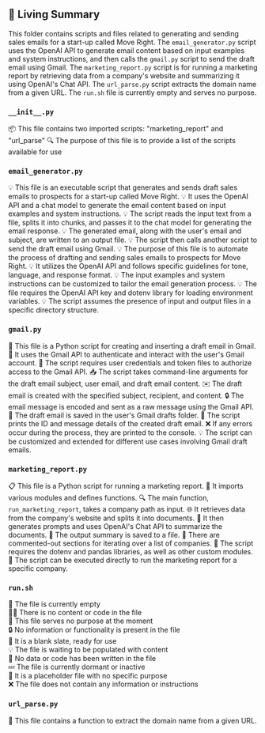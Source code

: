 

<!-- Living README Summary -->
## 🌳 Living Summary

This folder contains scripts and files related to generating and sending sales emails for a start-up called Move Right. The `email_generator.py` script uses the OpenAI API to generate email content based on input examples and system instructions, and then calls the `gmail.py` script to send the draft email using Gmail. The `marketing_report.py` script is for running a marketing report by retrieving data from a company's website and summarizing it using OpenAI's Chat API. The `url_parse.py` script extracts the domain name from a given URL. The `run.sh` file is currently empty and serves no purpose.


### `__init__.py`

📦 This file contains two imported scripts: "marketing_report" and "url_parse"
🔍 The purpose of this file is to provide a list of the scripts available for use



### `email_generator.py`

💡 This file is an executable script that generates and sends draft sales emails to prospects for a start-up called Move Right.
💡 It uses the OpenAI API and a chat model to generate the email content based on input examples and system instructions.
💡 The script reads the input text from a file, splits it into chunks, and passes it to the chat model for generating the email response.
💡 The generated email, along with the user's email and subject, are written to an output file.
💡 The script then calls another script to send the draft email using Gmail.
💡 The purpose of this file is to automate the process of drafting and sending sales emails to prospects for Move Right.
💡 It utilizes the OpenAI API and follows specific guidelines for tone, language, and response format.
💡 The input examples and system instructions can be customized to tailor the email generation process.
💡 The file requires the OpenAI API key and dotenv library for loading environment variables.
💡 The script assumes the presence of input and output files in a specific directory structure.


### `gmail.py`

📝 This file is a Python script for creating and inserting a draft email in Gmail.
📧 It uses the Gmail API to authenticate and interact with the user's Gmail account.
🔑 The script requires user credentials and token files to authorize access to the Gmail API.
📥 The script takes command-line arguments for the draft email subject, user email, and draft email content.
✉️ The draft email is created with the specified subject, recipient, and content.
🔒 The email message is encoded and sent as a raw message using the Gmail API.
💾 The draft email is saved in the user's Gmail drafts folder.
🚀 The script prints the ID and message details of the created draft email.
❌ If any errors occur during the process, they are printed to the console.
💡 The script can be customized and extended for different use cases involving Gmail draft emails.


### `marketing_report.py`

📋 This file is a Python script for running a marketing report.
🔑 It imports various modules and defines functions.
🔍 The main function, `run_marketing_report`, takes a company path as input.
🌐 It retrieves data from the company's website and splits it into documents.
📝 It then generates prompts and uses OpenAI's Chat API to summarize the documents.
💾 The output summary is saved to a file.
📝 There are commented-out sections for iterating over a list of companies.
🔧 The script requires the dotenv and pandas libraries, as well as other custom modules.
🚀 The script can be executed directly to run the marketing report for a specific company.


### `run.sh`

📄 The file is currently empty    
🤷‍♂️ There is no content or code in the file    
👀 This file serves no purpose at the moment    
🔒 No information or functionality is present in the file    
📝 It is a blank slate, ready for use    
💡 The file is waiting to be populated with content    
🚫 No data or code has been written in the file    
💤 The file is currently dormant or inactive    
👥 It is a placeholder file with no specific purpose    
❌ The file does not contain any information or instructions


### `url_parse.py`

📄 This file contains a function to extract the domain name from a given URL.

<!-- Living README Summary -->